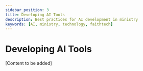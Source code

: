 ```yaml
---
sidebar_position: 3
title: Developing AI Tools
description: Best practices for AI development in ministry
keywords: [AI, ministry, technology, faithtech]
---
```


# Developing AI Tools

[Content to be added]

